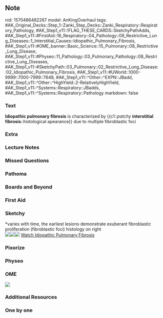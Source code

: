 ## Note
nid: 1570486482267
model: AnKingOverhaul
tags: #AK_Original_Decks::Step_1::Zanki_Step_Decks::Zanki_Respiratory::Respiratory_Pathology, #AK_Step1_v11::!FLAG_THESE_CARDS::SketchyPathAdds, #AK_Step1_v11::#FirstAid::16_Respiratory::04_Pathology::09_Restrictive_Lung_Diseases::1_Interstitial_Causes::Idiopathic_Pulmonary_Fibrosis, #AK_Step1_v11::#OME_banner::Basic_Science::15_Pulmonary::08_Restrictive_Lung_Disease, #AK_Step1_v11::#Physeo::11_Pathology::03_Pulmonary_Pathology::08_Restrictive_Lung_Diseases, #AK_Step1_v11::#SketchyPath::03_Pulmonary::02_Restrictive_Lung_Disease::02_Idiopathic_Pulmonary_Fibrosis, #AK_Step1_v11::#UWorld::1000-9999::7000-7999::7648, #AK_Step1_v11::^Other::^EXPN::JBadd, #AK_Step1_v11::^Other::^HighYield::2-RelativelyHighYield, #AK_Step1_v11::^Systems::Respiratory::JBadds, #AK_Step1_v11::^Systems::Respiratory::Pathology
markdown: false

### Text
<b>Idiopathic pulmonary fibrosis</b> is characterized by
{{c1::<i>patchy</i> <b>interstitial</b>
<b>fibrosis</b>::histological apearance}} due to multiple
fibroblastic foci

### Extra


### Lecture Notes


### Missed Questions


### Pathoma


### Boards and Beyond


### First Aid


### Sketchy
<div>
  *varies with time, the earliest lesions demonstrate exuberant
  fibroblastic proliferation (fibroblastic foci) histology on right
</div><img src="UIP_1566160514431.jpg"><img src=
"Screen%20Shot%202020-04-23%20at%2011.42.15%20AM.JPG"><img src=
"Zoverall%20picture-5813268cd049ecc03aebd0a942262fa706eb6206_1566160514431.jpg">
<a href=
"https://dashboard.sketchy.com/study/medical/courses/medical-pathophysiology/units/medical-pathophysiology-pulmonary/videos/medical-pathophysiology-pulmonary-restrictive-lung-disease-idiopathic-pulmonary-fibrosis?utm_source=anki&utm_medium=partnership&utm_campaign=february_update&utm_content=medical">
Watch Idiopathic Pulmonary Fibrosis</a>

### Pixorize


### Physeo


### OME
<div class="ome-widget">
  <a href=
  "https://onlinemeded.org/spa/pulmonary/restrictive-lung-disease/acquire?ref=anki">
  <img src="_OME_AnkiFlashcards_Lesson_3.png"></a>
</div>

### Additional Resources


### One by one

